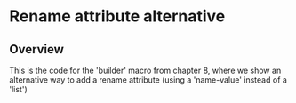 # Rename attribute alternative

## Overview

This is the code for the 'builder' macro from chapter 8, where we show an
alternative way to add a rename attribute (using a 'name-value' instead of a
'list')
